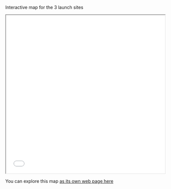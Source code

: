 Interactive map for the 3 launch sites

<iframe src="launch_sites_map.html" height="500" width="500"></iframe>

You can explore this map [as its own web page here](launch_sites_map.html)
